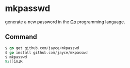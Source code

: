 [Go]: https://golang.org

# mkpasswd
generate a new password in the [Go][Go] programming language.

## Command

```go
$ go get github.com/jayce/mkpasswd
$ go install github.com/jayce/mkpasswd
$ mkpasswd
92)}inIR
```
